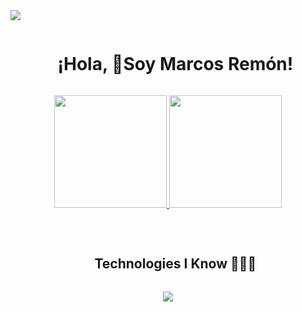 <!--horizontal divider (gradiente)-->
<img src="https://user-images.githubusercontent.com/73097560/115834477-dbab4500-a447-11eb-908a-139a6edaec5c.gif">

<!--h1 sin borde inferior-->

<div id="user-content-toc">
  <ul align="center">
    <summary><h1 style="display: inline-block">¡Hola, 👋Soy Marcos Remón!</h1></summary>
  </ul>
</div>

<!--Acerca de mí-->
<p align="center">
<a href="https://github.com/marcosremon">
  <img height="180em" src="https://github-readme-stats-eight-theta.vercel.app/api?username=marcosremon&show_icons=true&theme=algolia&include_all_commits=true&count_private=true"/>
  <img height="180em" src="https://github-readme-stats-eight-theta.vercel.app/api/top-langs/?username=marcosremon&layout=compact&langs_count=8&theme=algolia"/>
</a>
</p>

<br>

<!--h1 sin borde inferior-->
<div id="user-content-toc">
  <ul align="center">
    <summary><h2 style="display: inline-block">Technologies I Know 👨🏻‍💻</h2></summary>
  </ul>
</div>
<!--iconos del stack tecnológico-->
<p align="center">
  <a>
    <img src="https://skillicons.dev/icons?i=cs,flutter,java,py,mysql,html,linux,github,git,vscode,idea&perline=14" />
  </a>
</p>

<br>

<!--horizontal divider (gradiente)-->
<!--<img src="https://user-images.githubusercontent.com/73097560/115834477-dbab4500-a447-11eb-908a-139a6edaec5c.gif"> -->
